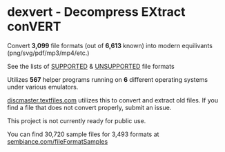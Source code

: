 # dexvert - **D**ecompress **EX**tract con**VERT**
Convert **3,099** file formats (out of **6,613** known) into modern equilivants (png/svg/pdf/mp3/mp4/etc.)

See the lists of [SUPPORTED](SUPPORTED.md) & [UNSUPPORTED](UNSUPPORTED.md) file formats

Utilizes **567** helper programs running on **6** different operating systems under various emulators.

[discmaster.textfiles.com](http://discmaster.textfiles.com/) utilizes this to convert and extract old files. If you find a file that does not convert properly, submit an issue.

This project is not currently ready for public use.

You can find 30,720 sample files for 3,493 formats at [sembiance.com/fileFormatSamples](https://sembiance.com/fileFormatSamples/)
